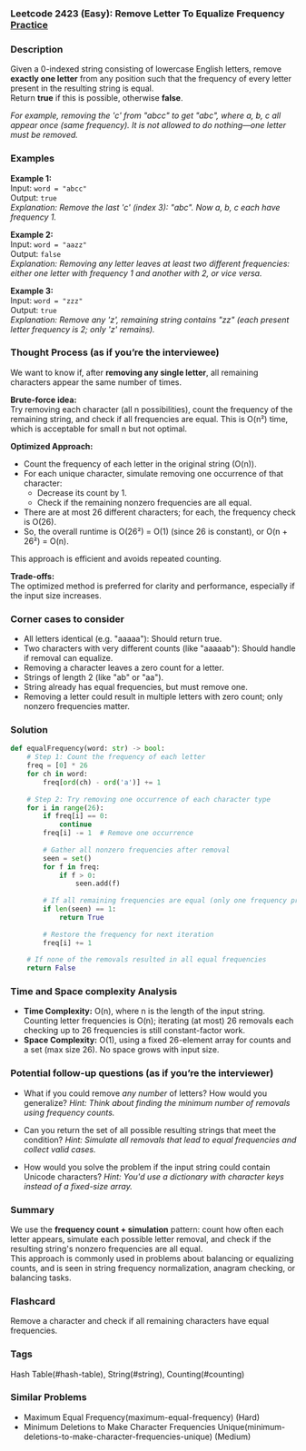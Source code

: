 ### Leetcode 2423 (Easy): Remove Letter To Equalize Frequency [Practice](https://leetcode.com/problems/remove-letter-to-equalize-frequency/)

### Description  
Given a 0-indexed string consisting of lowercase English letters, remove **exactly one letter** from any position such that the frequency of every letter present in the resulting string is equal.  
Return **true** if this is possible, otherwise **false**.

*For example, removing the 'c' from "abcc" to get "abc", where a, b, c all appear once (same frequency). It is not allowed to do nothing—one letter must be removed.*

### Examples  

**Example 1:**  
Input: `word = "abcc"`  
Output: `true`  
*Explanation: Remove the last 'c' (index 3): "abc". Now a, b, c each have frequency 1.*

**Example 2:**  
Input: `word = "aazz"`  
Output: `false`  
*Explanation: Removing any letter leaves at least two different frequencies: either one letter with frequency 1 and another with 2, or vice versa.*

**Example 3:**  
Input: `word = "zzz"`  
Output: `true`  
*Explanation: Remove any 'z', remaining string contains "zz" (each present letter frequency is 2; only 'z' remains).*

### Thought Process (as if you’re the interviewee)  
We want to know if, after **removing any single letter**, all remaining characters appear the same number of times.

**Brute-force idea:**  
Try removing each character (all n possibilities), count the frequency of the remaining string, and check if all frequencies are equal. This is O(n²) time, which is acceptable for small n but not optimal.

**Optimized Approach:**  
- Count the frequency of each letter in the original string (O(n)).
- For each unique character, simulate removing one occurrence of that character:
  - Decrease its count by 1.
  - Check if the remaining nonzero frequencies are all equal.
- There are at most 26 different characters; for each, the frequency check is O(26).
- So, the overall runtime is O(26²) = O(1) (since 26 is constant), or O(n + 26²) = O(n).

This approach is efficient and avoids repeated counting.

**Trade-offs:**  
The optimized method is preferred for clarity and performance, especially if the input size increases.

### Corner cases to consider  
- All letters identical (e.g. "aaaaa"): Should return true.
- Two characters with very different counts (like "aaaaab"): Should handle if removal can equalize.
- Removing a character leaves a zero count for a letter.
- Strings of length 2 (like "ab" or "aa").
- String already has equal frequencies, but must remove one.
- Removing a letter could result in multiple letters with zero count; only nonzero frequencies matter.

### Solution

```python
def equalFrequency(word: str) -> bool:
    # Step 1: Count the frequency of each letter
    freq = [0] * 26
    for ch in word:
        freq[ord(ch) - ord('a')] += 1
        
    # Step 2: Try removing one occurrence of each character type
    for i in range(26):
        if freq[i] == 0:
            continue
        freq[i] -= 1  # Remove one occurrence
        
        # Gather all nonzero frequencies after removal
        seen = set()
        for f in freq:
            if f > 0:
                seen.add(f)
        
        # If all remaining frequencies are equal (only one frequency present), return True
        if len(seen) == 1:
            return True
        
        # Restore the frequency for next iteration
        freq[i] += 1
    
    # If none of the removals resulted in all equal frequencies
    return False
```

### Time and Space complexity Analysis  

- **Time Complexity:** O(n), where n is the length of the input string. Counting letter frequencies is O(n); iterating (at most) 26 removals each checking up to 26 frequencies is still constant-factor work.
- **Space Complexity:** O(1), using a fixed 26-element array for counts and a set (max size 26). No space grows with input size.

### Potential follow-up questions (as if you’re the interviewer)  

- What if you could remove *any number* of letters? How would you generalize?
  *Hint: Think about finding the minimum number of removals using frequency counts.*

- Can you return the set of all possible resulting strings that meet the condition?
  *Hint: Simulate all removals that lead to equal frequencies and collect valid cases.*

- How would you solve the problem if the input string could contain Unicode characters?
  *Hint: You'd use a dictionary with character keys instead of a fixed-size array.*

### Summary
We use the **frequency count + simulation** pattern: count how often each letter appears, simulate each possible letter removal, and check if the resulting string's nonzero frequencies are all equal.  
This approach is commonly used in problems about balancing or equalizing counts, and is seen in string frequency normalization, anagram checking, or balancing tasks.


### Flashcard
Remove a character and check if all remaining characters have equal frequencies.

### Tags
Hash Table(#hash-table), String(#string), Counting(#counting)

### Similar Problems
- Maximum Equal Frequency(maximum-equal-frequency) (Hard)
- Minimum Deletions to Make Character Frequencies Unique(minimum-deletions-to-make-character-frequencies-unique) (Medium)